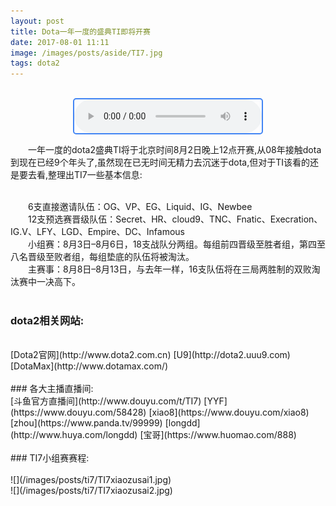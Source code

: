 ```yaml
---
layout: post
title: Dota一年一度的盛典TI即将开赛
date: 2017-08-01 11:11
image: /images/posts/aside/TI7.jpg
tags: dota2    
---
```



<br />

<audio  autoplay="autoplay" controls="controls" style="display:block;margin:auto;border:2px solid #4285f4;border-radius:5px;">
    <source  src="http://ohgb4x63l.bkt.clouddn.com/Various%20Artists%20-%20DOTA%E2%84%A22%20Reborn.mp3" type="audio/mp3">
</audio>

　　一年一度的dota2盛典TI将于北京时间8月2日晚上12点开赛,从08年接触dota到现在已经9个年头了,虽然现在已无时间无精力去沉迷于dota,但对于TI该看的还是要去看,整理出TI7一些基本信息:
<br/><br/>

　　6支直接邀请队伍：OG、VP、EG、Liquid、IG、Newbee
<br/>
　　12支预选赛晋级队伍：Secret、HR、cloud9、TNC、Fnatic、Execration、IG.V、LFY、LGD、Empire、DC、Infamous
<br/>
　　小组赛：8月3日–8月6日，18支战队分两组。每组前四晋级至胜者组，第四至八名晋级至败者组，每组垫底的队伍将被淘汰。
<br/>
　　主赛事：8月8日–8月13日，与去年一样，16支队伍将在三局两胜制的双败淘汰赛中一决高下。
<br/><br/>
### dota2相关网站:
<br>
    [Dota2官网](http://www.dota2.com.cn)
    [U9](http://dota2.uuu9.com)
    [DotaMax](http://www.dotamax.com/)
<br/><br/>
### 各大主播直播间:
<br/>
    [斗鱼官方直播间](http://www.douyu.com/t/TI7)
    [YYF](https://www.douyu.com/58428)
    [xiao8](https://www.douyu.com/xiao8)
    [zhou](https://www.panda.tv/99999)
    [longdd](http://www.huya.com/longdd)
    [宝哥](https://www.huomao.com/888)
 <br/><br/>
### TI7小组赛赛程:
<br/><br/>
    ![](/images/posts/ti7/TI7xiaozusai1.jpg)
<br/>
    ![](/images/posts/ti7/TI7xiaozusai2.jpg)








